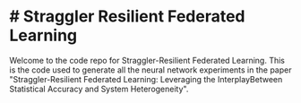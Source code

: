 # # Straggler Resilient Federated Learning

Welcome to the code repo for Straggler-Resilient Federated Learning.
This is the code used to generate all the neural network experiments in the paper "Straggler-Resilient Federated Learning: Leveraging the 
InterplayBetween Statistical Accuracy and System Heterogeneity".
